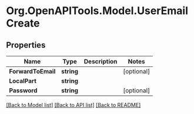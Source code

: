 
# Org.OpenAPITools.Model.UserEmailCreate

## Properties

Name | Type | Description | Notes
------------ | ------------- | ------------- | -------------
**ForwardToEmail** | **string** |  | [optional] 
**LocalPart** | **string** |  | 
**Password** | **string** |  | [optional] 

[[Back to Model list]](../README.md#documentation-for-models)
[[Back to API list]](../README.md#documentation-for-api-endpoints)
[[Back to README]](../README.md)


